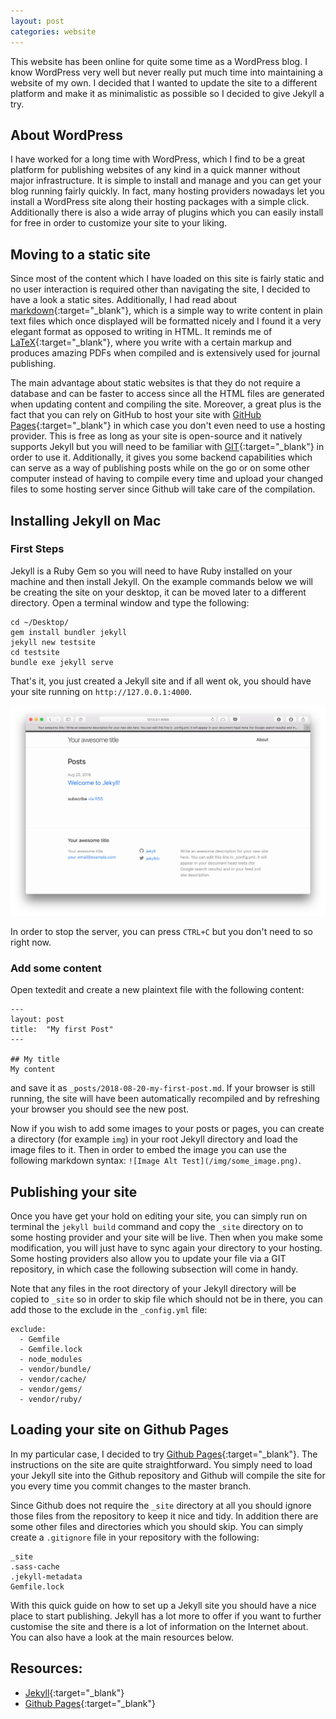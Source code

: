 ```yaml
---
layout: post
categories: website
---
```

This website has been online for quite some time as a WordPress blog. I know WordPress very well but never really put much time into maintaining a website of my own. I decided that I wanted to update the site to a different platform and make it as minimalistic as possible so I decided to give Jekyll a try.<!--more-->

## About WordPress
I have worked for a long time with WordPress, which I find to be a great platform for publishing websites of any kind in a quick manner without major infrastructure. It is simple to install and manage and you can get your blog running fairly quickly. In fact, many hosting providers nowadays let you install a WordPress site along their hosting packages with a simple click. Additionally there is also a wide array of plugins which you can easily install for free in order to customize your site to your liking.

## Moving to a static site
Since most of the content which I have loaded on this site is fairly static and no user interaction is required other than navigating the site, I decided to have a look a static sites. Additionally, I had read about [markdown](https://en.wikipedia.org/wiki/Markdown){:target="_blank"}, which is a simple way to write content in plain text files which once displayed will be formatted nicely and I found it a very elegant format as opposed to writing in HTML. It reminds me of [LaTeX](https://en.wikipedia.org/wiki/LaTeX){:target="_blank"}, where you write with a certain markup and produces amazing PDFs when compiled and is extensively used for journal publishing.

The main advantage about static websites is that they do not require a database and can be faster to access since all the HTML files are generated when updating content and compiling the site. Moreover, a great plus is the fact that you can rely on GitHub to host your site with [GitHub Pages](https://pages.github.com){:target="_blank"} in which case you don't even need to use a hosting provider. This is free as long as your site is open-source and it natively supports Jekyll but you will need to be familiar with [GIT](https://en.wikipedia.org/wiki/Git){:target="_blank"} in order to use it. Additionally, it gives you some backend capabilities which can serve as a way of publishing posts while on the go or on some other computer instead of having to compile every time and upload your changed files to some hosting server since Github will take care of the compilation.

## Installing Jekyll on Mac
### First Steps
Jekyll is a Ruby Gem so you will need to have Ruby installed on your machine and then install Jekyll. On the example commands below we will be creating the site on your desktop, it can be moved later to a different directory. Open a terminal window and type the following:
```
cd ~/Desktop/
gem install bundler jekyll
jekyll new testsite
cd testsite
bundle exe jekyll serve
```

That's it, you just created a Jekyll site and if all went ok, you should have your site running on `http://127.0.0.1:4000`.

![Empty Jekyll site](/img/empty_jekyll_site.png)

In order to stop the server, you can press `CTRL+C` but you don't need to so right now.

### Add some content
Open textedit and create a new plaintext file with the following content:
```
---
layout: post
title:  "My first Post"
---

## My title
My content
```
and save it as `_posts/2018-08-20-my-first-post.md`. If your browser is still running, the site will have been automatically recompiled and by refreshing your browser you should see the new post.

Now if you wish to add some images to your posts or pages, you can create a directory (for example `img`) in your root Jekyll directory and load the image files to it. Then in order to embed the image you can use the following markdown syntax: `![Image Alt Test](/img/some_image.png)`.

## Publishing your site
Once you have get your hold on editing your site, you can simply run on terminal the `jekyll build` command and copy the `_site` directory on to some hosting provider and your site will be live. Then when you make some modification, you will just have to sync again your directory to your hosting. Some hosting providers also allow you to update your file via a GIT repository, in which case the following subsection will come in handy.

Note that any files in the root directory of your Jekyll directory will be copied to `_site` so in order to skip file which should not be in there, you can add those to the exclude in the `_config.yml` file:
```
exclude:
  - Gemfile
  - Gemfile.lock
  - node_modules
  - vendor/bundle/
  - vendor/cache/
  - vendor/gems/
  - vendor/ruby/
```


## Loading your site on Github Pages
In my particular case, I decided to try [Github Pages](https://pages.github.com/){:target="_blank"}. The instructions on the site are quite straightforward. You simply need to load your Jekyll site into the Github repository and Github will compile the site for you every time you commit changes to the master branch.

Since Github does not require the `_site` directory at all you should ignore those files from the repository to keep it nice and tidy. In addition there are some other files and directories which you should skip. You can simply create a `.gitignore` file in your repository with the following:

```
_site
.sass-cache
.jekyll-metadata
Gemfile.lock
```

With this quick guide on how to set up a Jekyll site you should have a nice place to start publishing. Jekyll has a lot more to offer if you want to further customise the site and there is a lot of information on the Internet about. You can also have a look at the main resources below.

## Resources:
* [Jekyll](https://jekyllrb.com/docs/){:target="_blank"}
* [Github Pages](https://pages.github.com){:target="_blank"}
